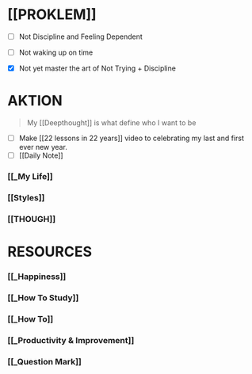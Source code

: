# [[PROKLEM]] 
- [ ] Not Discipline and Feeling Dependent 
- [ ] Not waking up on time
- [x] Not yet master the art of Not Trying + Discipline


# AKTION
> My [[Deepthought]] is what define who I want to be
- [ ] Make [[22 lessons in 22 years]] video to celebrating my last and first ever new year.
- [ ] [[Daily Note]]

### [[_My Life]]

### [[Styles]]
### [[THOUGH]]

# RESOURCES

### [[_Happiness]]

### [[_How To Study]]

### [[_How To]]

### [[_Productivity & Improvement]]

### [[_Question Mark]]

